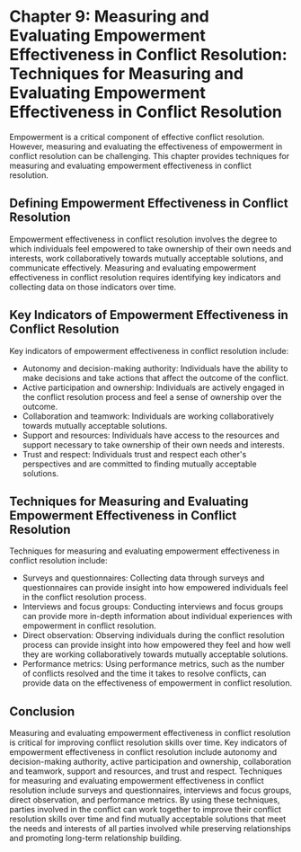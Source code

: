 Chapter 9: Measuring and Evaluating Empowerment Effectiveness in Conflict Resolution: Techniques for Measuring and Evaluating Empowerment Effectiveness in Conflict Resolution
==============================================================================================================================================================================

Empowerment is a critical component of effective conflict resolution. However, measuring and evaluating the effectiveness of empowerment in conflict resolution can be challenging. This chapter provides techniques for measuring and evaluating empowerment effectiveness in conflict resolution.

Defining Empowerment Effectiveness in Conflict Resolution
---------------------------------------------------------

Empowerment effectiveness in conflict resolution involves the degree to which individuals feel empowered to take ownership of their own needs and interests, work collaboratively towards mutually acceptable solutions, and communicate effectively. Measuring and evaluating empowerment effectiveness in conflict resolution requires identifying key indicators and collecting data on those indicators over time.

Key Indicators of Empowerment Effectiveness in Conflict Resolution
------------------------------------------------------------------

Key indicators of empowerment effectiveness in conflict resolution include:

* Autonomy and decision-making authority: Individuals have the ability to make decisions and take actions that affect the outcome of the conflict.
* Active participation and ownership: Individuals are actively engaged in the conflict resolution process and feel a sense of ownership over the outcome.
* Collaboration and teamwork: Individuals are working collaboratively towards mutually acceptable solutions.
* Support and resources: Individuals have access to the resources and support necessary to take ownership of their own needs and interests.
* Trust and respect: Individuals trust and respect each other's perspectives and are committed to finding mutually acceptable solutions.

Techniques for Measuring and Evaluating Empowerment Effectiveness in Conflict Resolution
----------------------------------------------------------------------------------------

Techniques for measuring and evaluating empowerment effectiveness in conflict resolution include:

* Surveys and questionnaires: Collecting data through surveys and questionnaires can provide insight into how empowered individuals feel in the conflict resolution process.
* Interviews and focus groups: Conducting interviews and focus groups can provide more in-depth information about individual experiences with empowerment in conflict resolution.
* Direct observation: Observing individuals during the conflict resolution process can provide insight into how empowered they feel and how well they are working collaboratively towards mutually acceptable solutions.
* Performance metrics: Using performance metrics, such as the number of conflicts resolved and the time it takes to resolve conflicts, can provide data on the effectiveness of empowerment in conflict resolution.

Conclusion
----------

Measuring and evaluating empowerment effectiveness in conflict resolution is critical for improving conflict resolution skills over time. Key indicators of empowerment effectiveness in conflict resolution include autonomy and decision-making authority, active participation and ownership, collaboration and teamwork, support and resources, and trust and respect. Techniques for measuring and evaluating empowerment effectiveness in conflict resolution include surveys and questionnaires, interviews and focus groups, direct observation, and performance metrics. By using these techniques, parties involved in the conflict can work together to improve their conflict resolution skills over time and find mutually acceptable solutions that meet the needs and interests of all parties involved while preserving relationships and promoting long-term relationship building.
